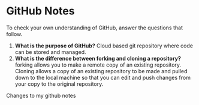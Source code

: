 # GitHub Notes

To check your own understanding of GitHub, answer the questions that follow.

1. **What is the purpose of GitHub?** Cloud based git repository where code can be stored and managed.
1. **What is the difference between forking and cloning a repository?** forking allows you to make a remote copy of an existing repository. Cloning allows a copy of an existing repository to be made and pulled down to the local machine so that you can edit and push changes from your copy to the original repository.

Changes to my github notes

